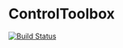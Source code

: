 # ControlToolbox

[![Build Status](https://travis-ci.org/KTH-AC/ControlToolbox.jl.svg?branch=master)](https://travis-ci.org/KTH-AC/ControlToolbox.jl)
